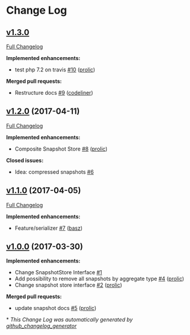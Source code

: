 # Change Log

## [v1.3.0](https://github.com/prooph/snapshot-store/tree/v1.3.0)

[Full Changelog](https://github.com/prooph/snapshot-store/compare/v1.2.0...v1.3.0)

**Implemented enhancements:**

- test php 7.2 on travis [\#10](https://github.com/prooph/snapshot-store/pull/10) ([prolic](https://github.com/prolic))

**Merged pull requests:**

- Restructure docs [\#9](https://github.com/prooph/snapshot-store/pull/9) ([codeliner](https://github.com/codeliner))

## [v1.2.0](https://github.com/prooph/snapshot-store/tree/v1.2.0) (2017-04-11)
[Full Changelog](https://github.com/prooph/snapshot-store/compare/v1.1.0...v1.2.0)

**Implemented enhancements:**

- Composite Snapshot Store [\#8](https://github.com/prooph/snapshot-store/pull/8) ([prolic](https://github.com/prolic))

**Closed issues:**

- Idea: compressed snapshots [\#6](https://github.com/prooph/snapshot-store/issues/6)

## [v1.1.0](https://github.com/prooph/snapshot-store/tree/v1.1.0) (2017-04-05)
[Full Changelog](https://github.com/prooph/snapshot-store/compare/v1.0.0...v1.1.0)

**Implemented enhancements:**

- Feature/serializer [\#7](https://github.com/prooph/snapshot-store/pull/7) ([basz](https://github.com/basz))

## [v1.0.0](https://github.com/prooph/snapshot-store/tree/v1.0.0) (2017-03-30)
**Implemented enhancements:**

- Change SnapshotStore Interface [\#1](https://github.com/prooph/snapshot-store/issues/1)
- Add possibility to remove all snapshots by aggregate type [\#4](https://github.com/prooph/snapshot-store/pull/4) ([prolic](https://github.com/prolic))
- Change snapshot store interface [\#2](https://github.com/prooph/snapshot-store/pull/2) ([prolic](https://github.com/prolic))

**Merged pull requests:**

- update snapshot docs [\#5](https://github.com/prooph/snapshot-store/pull/5) ([prolic](https://github.com/prolic))



\* *This Change Log was automatically generated by [github_changelog_generator](https://github.com/skywinder/Github-Changelog-Generator)*
